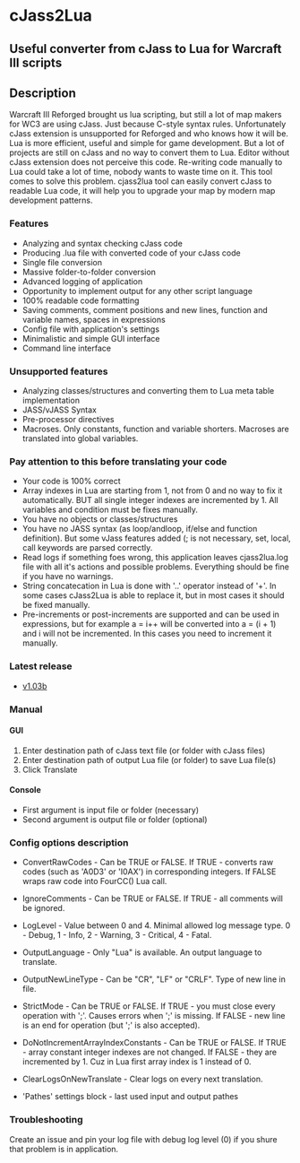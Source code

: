 # cJass2Lua
## Useful converter from cJass to Lua for Warcraft III scripts

## Description
Warcraft III Reforged brought us lua scripting, but still a lot of map makers for WC3 are using cJass. Just because C-style syntax rules. Unfortunately cJass extension is unsupported for Reforged and who knows how it will be. Lua is more efficient, useful and simple for game development. But a lot of projects are still on cJass and no way to convert them to Lua. Editor without cJass extension does not perceive this code. Re-writing code manually to Lua could take a lot of time, nobody wants to waste time on it. This tool comes to solve this problem. cjass2lua tool can easily convert cJass to readable Lua code, it will help you to upgrade your map by modern map development patterns.

### Features
- Analyzing and syntax checking cJass code
- Producing .lua file with converted code of your cJass code
- Single file conversion
- Massive folder-to-folder conversion
- Advanced logging of application
- Opportunity to implement output for any other script language
- 100% readable code formatting
- Saving comments, comment positions and new lines, function and variable names, spaces in expressions
- Config file with application's settings
- Minimalistic and simple GUI interface
- Command line interface

### Unsupported features
- Analyzing classes/structures and converting them to Lua meta table implementation
- JASS/vJASS Syntax
- Pre-processor directives
- Macroses. Only constants, function and variable shorters. Macroses are translated into global variables.

### Pay attention to this before translating your code
- Your code is 100% correct
- Array indexes in Lua are starting from 1, not from 0 and no way to fix it automatically. BUT all single integer indexes are incremented by 1. All variables and condition must be fixes manually.
- You have no objects or classes/structures
- You have no JASS syntax (as loop/andloop, if/else and function definition). But some vJass features added (; is not necessary, set, local, call keywords are parsed correctly. 
- Read logs if something foes wrong, this application leaves cjass2lua.log file with all it's actions and possible problems. Everything should be fine if you have no warnings.
- String concatecation in Lua is done with '..' operator instead of '+'. In some cases cJass2Lua is able to replace it, but in most cases it should be fixed manually.
- Pre-increments or post-increments are supported and can be used in expressions, but for example a = i++ will be converted into a = (i + 1) and i will not be incremented. In this cases you need to increment it manually.

### Latest release
- [v1.03b](https://github.com/fullmetal-a/cjass2lua/releases/tag/v1.03b)

### Manual
#### GUI
1. Enter destination path of cJass text file (or folder with cJass files)
2. Enter destination path of output Lua file (or folder) to save Lua file(s)
3. Click Translate
#### Console
- First argument is input file or folder (necessary)
- Second argument is output file or folder (optional)

### Config options description
- ConvertRawCodes - Can be TRUE or FALSE. If TRUE - converts raw codes (such as 'A0D3' or 'I0AX') in corresponding integers. If FALSE wraps raw code into FourCC() Lua call.
- IgnoreComments - Can be TRUE or FALSE. If TRUE - all comments will be ignored.
- LogLevel - Value between 0 and 4. Minimal allowed log message type. 0 - Debug, 1 - Info, 2 - Warning, 3 - Critical, 4 - Fatal.
- OutputLanguage - Only "Lua" is available. An output language to translate. 
- OutputNewLineType - Can be "CR", "LF" or "CRLF". Type of new line in file.
- StrictMode - Can be TRUE or FALSE. If TRUE - you must close every operation with ';'. Causes errors when ';' is missing. If FALSE - new line is an end for operation (but ';' is also accepted).
- DoNotIncrementArrayIndexConstants - Can be TRUE or FALSE. If TRUE - array constant integer indexes are not changed. If FALSE - they are incremented by 1. Cuz in Lua first array index is 1 instead of 0.
- ClearLogsOnNewTranslate - Clear logs on every next translation.

- 'Pathes' settings block - last used input and output pathes

### Troubleshooting
Create an issue and pin your log file with debug log level (0) if you shure that problem is in application.
